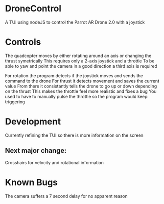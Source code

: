 # DroneControl
A TUI using nodeJS to control the Parrot AR Drone 2.0 with a joystick

Controls
========

The quadcopter moves by either rotating around an axis or changing the thrust symetrically
This requires only a 2-axis joystick and a throttle
To be able to yaw and point the camera in a good direction a third axis is required

For rotation the program detects if the joystick moves and sends the command to the drone
For thrust it detects movement and saves the current value
From there it consistantly tells the drone to go up or down depending on the thrust
This makes the throttle feel more realistic and fixes a bug
You used to have to manually pulse the throttle so the program would keep triggering

Development
===========

Currently refining the TUI so there is more information on the screen

Next major change: 
-------------------
Crosshairs for velocity and rotational information

Known Bugs
==========

The camera suffers a 7 second delay for no apparent reason

